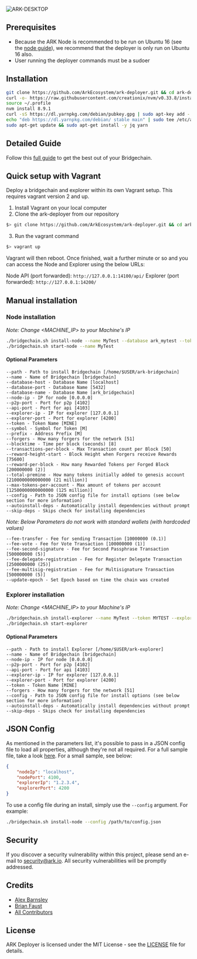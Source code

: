 ![ARK-DESKTOP](https://user-images.githubusercontent.com/8069294/35097070-78c0dc40-fc46-11e7-9bb0-ad36f7182f39.png)

## Prerequisites

- Because the ARK Node is recommended to be run on Ubuntu 16 (see the [node guide](https://blog.ark.io/how-to-setup-a-node-for-ark-and-a-basic-cheat-sheet-4f82910719da)), we recommend that the deployer is only run on Ubuntu 16 also.
- User running the deployer commands must be a sudoer

## Installation

```bash
git clone https://github.com/ArkEcosystem/ark-deployer.git && cd ark-deployer
curl -o- https://raw.githubusercontent.com/creationix/nvm/v0.33.8/install.sh | bash
source ~/.profile
nvm install 8.9.1
curl -sS https://dl.yarnpkg.com/debian/pubkey.gpg | sudo apt-key add -
echo "deb https://dl.yarnpkg.com/debian/ stable main" | sudo tee /etc/apt/sources.list.d/yarn.list
sudo apt-get update && sudo apt-get install -y jq yarn
```

## Detailed Guide

Follow this [full guide](https://blog.ark.io/ark-deployer-setup-guide-c10825ebb0e4) to get the best out of your Bridgechain.

## Quick setup with Vagrant
Deploy a bridgechain and explorer within its own Vagrant setup. This requires vagrant version 2 and up.

1. Install Vagrant on your local computer
2. Clone the ark-deployer from our repository
```bash
$> git clone https://github.com/ArkEcosystem/ark-deployer.git && cd ark-deployer
```
3. Run the vagrant command
```bash
$> vagrant up
```
Vagrant will then reboot. Once finished, wait a further minute or so and you can access the Node and Explorer using the below URLs:

Node API (port forwarded): `http://127.0.0.1:14100/api/`
Explorer (port forwarded): `http://127.0.0.1:14200/`


## Manual installation

### Node installation

*Note: Change <MACHINE_IP> to your Machine's IP*

```bash
./bridgechain.sh install-node --name MyTest --database ark_mytest --token MYTEST --symbol MT --node-ip <NODE_IP>
./bridgechain.sh start-node --name MyTest
```

#### Optional Parameters

    --path - Path to install Bridgechain [/home/$USER/ark-bridgechain]
    --name - Name of Bridgechain [bridgechain]
    --database-host - Database Name [localhost]
    --database-port - Database Name [5432]
    --database-name - Database Name [ark_bridgechain]
    --node-ip - IP for node [0.0.0.0]
    --p2p-port - Port for p2p [4102]
    --api-port - Port for api [4103]
    --explorer-ip - IP for explorer [127.0.0.1]
    --explorer-port - Port for explorer [4200]
    --token - Token Name [MINE]
    --symbol - Symbol for Token [M]
    --prefix - Address Prefix [M]
    --forgers - How many forgers for the network [51]
    --blocktime - Time per block (seconds) [8]
    --transactions-per-block - Max Transaction count per Block [50]
    --reward-height-start - Block Height when Forgers receive Rewards [75600]
    --reward-per-block - How many Rewarded Tokens per Forged Block [200000000 (2)]
    --total-premine - How many tokens initially added to genesis account [2100000000000000 (21 million)]
    --max-tokens-per-account - Max amount of tokens per account [12500000000000000 (125 million)]
    --config - Path to JSON config file for install options (see below section for more information)
    --autoinstall-deps - Automatically install dependencies without prompt
    --skip-deps - Skips check for installing dependencies

*Note: Below Parameters do not work with standard wallets (with hardcoded values)*

    --fee-transfer - Fee for sending Transaction [10000000 (0.1)]
    --fee-vote - Fee for Vote Transaction [100000000 (1)]
    --fee-second-signature - Fee for Second Passphrase Transaction [500000000 (5)]
    --fee-delegate-registration - Fee for Register Delegate Transaction [2500000000 (25)]
    --fee-multisig-registration - Fee for Multisignature Transaction [500000000 (5)]
    --update-epoch - Set Epoch based on time the chain was created

### Explorer installation

*Note: Change <MACHINE_IP> to your Machine's IP*

```bash
./bridgechain.sh install-explorer --name MyTest --token MYTEST --explorer-ip <EXPLORER_IP> --node-ip <NODE_IP>
./bridgechain.sh start-explorer
```

#### Optional Parameters

    --path - Path to install Explorer [/home/$USER/ark-explorer]
    --name - Name of Bridgechain [bridgechain]
    --node-ip - IP for node [0.0.0.0]
    --p2p-port - Port for p2p [4102]
    --api-port - Port for api [4103]
    --explorer-ip - IP for explorer [127.0.0.1]
    --explorer-port - Port for explorer [4200]
    --token - Token Name [MINE]
    --forgers - How many forgers for the network [51]
    --config - Path to JSON config file for install options (see below section for more information)
    --autoinstall-deps - Automatically install dependencies without prompt
    --skip-deps - Skips check for installing dependencies

## JSON Config

As mentioned in the parameters list, it's possible to pass in a JSON config file to load all properties, although they're not all required. For a full sample file, take a look [here](config.sample.json). For a small sample, see below:

```json
{
    "nodeIp": "localhost",
    "nodePort": 4100,
    "explorerIp": "1.2.3.4",
    "explorerPort": 4200
}
```

To use a config file during an install, simply use the `--config` argument. For example: 

```bash
./bridgechain.sh install-node --config /path/to/config.json
```

## Security

If you discover a security vulnerability within this project, please send an e-mail to security@ark.io. All security vulnerabilities will be promptly addressed.

## Credits

- [Alex Barnsley](https://github.com/alexbarnsley)
- [Brian Faust](https://github.com/faustbrian)
- [All Contributors](../../contributors)

## License

ARK Deployer is licensed under the MIT License - see the [LICENSE](./LICENSE.md) file for details.
